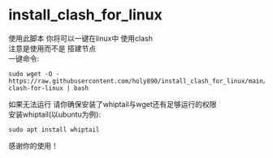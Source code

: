 # install_clash_for_linux
使用此脚本 你将可以一键在linux中 使用clash  
注意是使用而不是 搭建节点  
一键命令:  
```
sudo wget -O - https://raw.githubusercontent.com/holy890/install_clash_for_linux/main/install-clash-for-linux | bash
```
如果无法运行 请你确保安装了whiptail与wget还有足够运行的权限  
安装whiptail(以ubuntu为例):  
```
sudo apt install whiptail
```  
感谢你的使用！